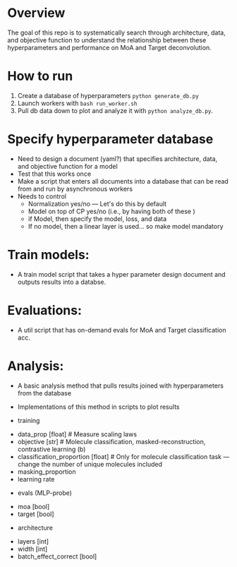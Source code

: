 # Overview
The goal of this repo is to systematically search through architecture, data, and objective function to understand the relationship between these hyperparameters and performance on MoA and Target deconvolution.

# How to run

1. Create a database of hyperparameters `python generate_db.py`
2. Launch workers with `bash run_worker.sh`
3. Pull db data down to plot and analyze it with `python analyze_db.py`.


# Specify hyperparameter database
- Need to design a document (yaml?) that specifies architecture, data, and objective function for a model
- Test that this works once
- Make a script that enters all documents into a database that can be read from and run by asynchronous workers
- Needs to control
	+ Normalization yes/no — Let's do this by default
	+ Model on top of CP yes/no  (i.e., by having both of these )
	+ if Model, then specify the model, loss, and data
	- If no model, then a linear layer is used... so make model mandatory

# Train models:
- A train model script that takes a hyper parameter design document and outputs results into a databse.

# Evaluations:
- A util script that has on-demand evals for MoA and Target classification acc.

# Analysis:
- A basic analysis method that pulls results joined with hyperparameters from the database
- Implementations of this method in scripts to plot results




- training
+ data_prop [float]  # Measure scaling laws
+ objective [str]  # Molecule classification, masked-reconstruction, contrastive learning (b)
+ classification_proportion [float]  # Only for molecule classification task — change the number of unique molecules included
+ masking_proportion
+ learning rate

- evals (MLP-probe)
+ moa [bool]
+ target [bool]

- architecture
+ layers [int]
+ width [int]
+ batch_effect_correct [bool]





